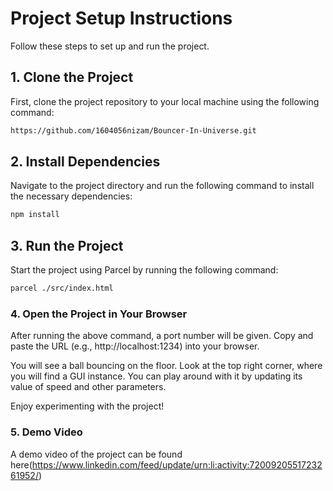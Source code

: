 
# Project Setup Instructions

Follow these steps to set up and run the project.

## 1. Clone the Project

First, clone the project repository to your local machine using the following command:

```sh
https://github.com/1604056nizam/Bouncer-In-Universe.git
```

## 2. Install Dependencies
Navigate to the project directory and run the following command to install the necessary dependencies:

```sh
npm install
```

## 3. Run the Project
Start the project using Parcel by running the following command:

```sh
parcel ./src/index.html
```

### 4. Open the Project in Your Browser
After running the above command, a port number will be given. Copy and paste the URL (e.g., http://localhost:1234) into your browser.

You will see a ball bouncing on the floor. Look at the top right corner, where you will find a GUI instance. You can play around with it by updating its value of speed and other parameters.

Enjoy experimenting with the project!

### 5. Demo Video
A demo video of the project can be found here(https://www.linkedin.com/feed/update/urn:li:activity:7200920551723261952/)

### 
